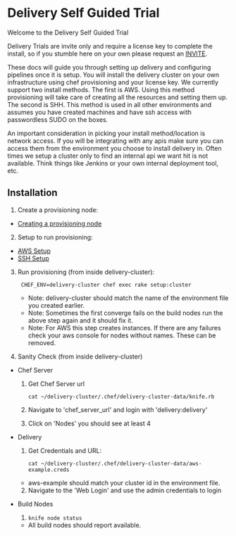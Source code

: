 # Delivery Self Guided Trial
Welcome to the Delivery Self Guided Trial

Delivery Trials are invite only and require a license key to complete the install, so if you stumble here on your own please request an [INVITE](https://www.chef.io/delivery/).

These docs will guide you through setting up delivery and configuring pipelines once it is setup. You will install the delivery cluster on your own infrastructure using chef provisioning and your license key. We currently support two install methods. The first is AWS. Using this method provisioning will take care of creating all the resources and setting them up. The second is SHH. This method is used in all other environments and assumes you have created machines and have ssh access with passwordless SUDO on the boxes.

An important consideration in picking your install method/location is network access. If you will be integrating with any apis make sure you can access them from the environment you choose to install delivery in. Often times we setup a cluster only to find an internal api we want hit is not available. Think things like Jenkins or your own internal deployment tool, etc.

## Installation
1. Create a provisioning node:
  * [Creating a provisioning node](provisioning_node.md)
2. Setup to run provisioning:
  * [AWS Setup](aws.md)
  * [SSH Setup](ssh.md)
3. Run provisioning (from inside delivery-cluster):

        CHEF_ENV=delivery-cluster chef exec rake setup:cluster

    * Note: delivery-cluster should match the name of the environment file you created earlier.
    * Note: Sometimes the first converge fails on the build nodes run the above step again and it should fix it.
    * Note: For AWS this step creates instances. If there are any failures check your aws console for nodes without names. These can be removed.

4. Sanity Check (from inside delivery-cluster)
  * Chef Server
    1. Get Chef Server url

        ```cat ~/delivery-cluster/.chef/delivery-cluster-data/knife.rb```

    2. Navigate to 'chef_server_url' and login with 'delivery:delivery'
    3. Click on 'Nodes' you should see at least 4
  * Delivery
    1. Get Credentials and URL:

        ```cat ~/delivery-cluster/.chef/delivery-cluster-data/aws-example.creds```

      * aws-example should match your cluster id in the environment file.
    2. Navigate to the 'Web Login' and use the admin credentials to login
  * Build Nodes
    1. ```knife node status```
      * All build nodes should report available.
